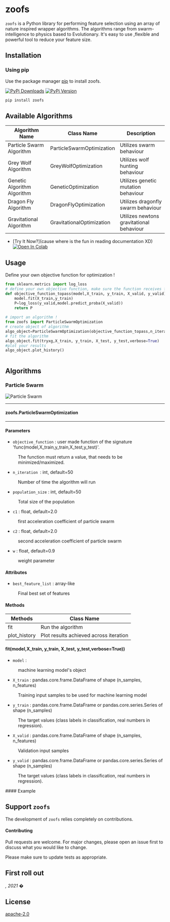 # zoofs


``zoofs`` is a Python library for performing feature selection using an array of nature inspired wrapper algorithms. The algorithms range from swarm-intelligence to physics based to Evolutionary. 
It's easy to use ,flexible and powerful tool to reduce your feature size.  

## Installation

### Using pip

Use the package manager [pip](https://pip.pypa.io/en/stable/) to install zoofs.

[![PyPi Downloads]()]()
[![PyPi Version]()]()

```bash
pip install zoofs
```

## Available Algorithms 
| Algorithm Name | Class Name | Description |
|----------|-------------|-------------|
|  Particle Swarm Algorithm  | ParticleSwarmOptimization | Utilizes swarm behaviour |
| Grey Wolf Algorithm | GreyWolfOptimization | Utilizes wolf hunting behaviour |
| Genetic Algorithm Algorithm | GeneticOptimization | Utilizes genetic mutation behaviour |
| Dragon Fly Algorithm | DragonFlyOptimization | Utilizes dragonfly swarm behaviour |
| Gravitational Algorithm | GravitationalOptimization | Utilizes newtons gravitational behaviour |

* [Try It Now?](cause where is the fun in reading documentation XD) [![Open In Colab](https://camo.githubusercontent.com/52feade06f2fecbf006889a904d221e6a730c194/68747470733a2f2f636f6c61622e72657365617263682e676f6f676c652e636f6d2f6173736574732f636f6c61622d62616467652e737667)]() 

## Usage
Define your own objective function for optimization !
```python
from sklearn.metrics import log_loss
# define your own objective function, make sure the function receives four parameters, fit your model and return the objective value ! 
def objective_function_topass(model,X_train, y_train, X_valid, y_valid):      
    model.fit(X_train,y_train)  
    P=log_loss(y_valid,model.predict_proba(X_valid))
    return P
    
# import an algorithm !  
from zoofs import ParticleSwarmOptimization
# create object of algorithm
algo_object=ParticleSwarmOptimization(objective_function_topass,n_iteration=20,population_size=20,minimize=True) 
# fit the algorithm
algo_object.fit(tryxg,X_train, y_train, X_test, y_test,verbose=True)
#plot your results
algo_object.plot_history()
   
```

## Algorithms 

### Particle Swarm 
![Particle Swarm](https://media.giphy.com/media/tBRQNyh6fKBpSy2oif/giphy.gif)

------------------------------------------
#### zoofs.ParticleSwarmOptimization
------------------------------------------
#### Parameters
- ``objective_function`` :  user made function of the signature 'func(model,X_train,y_train,X_test,y_test)'. <br/>
 <dl> <dd> The function must return a value, that needs to be minimized/maximized. </dd> </dl>

- ``n_iteration ``: int, default=50 <br/>
<dl> <dd> Number of time the algorithm will run  </dd> </dl>

- ``population_size`` : int, default=50 <br/>
<dl> <dd> Total size of the population  </dd> </dl>

- ``c1`` : float, default=2.0 <br/>
<dl> <dd> first acceleration coefficient of particle swarm  </dd> </dl>

- ``c2`` : float, default=2.0 <br/>
<dl> <dd> second acceleration coefficient of particle swarm  </dd> </dl> 

- `w` : float, default=0.9 <br/>
<dl> <dd> weight parameter  </dd> </dl>

#### Attributes

- ``best_feature_list`` :  array-like <br/>
<dl> <dd> Final best set of features  </dd> </dl>

#### Methods

| Methods | Class Name |
|----------|-------------|
|  fit  | Run the algorithm  | 
| plot_history | Plot results achieved across iteration |

#### fit(model,X_train, y_train, X_test, y_test,verbose=True))
- ``model`` :   <br/>
<dl> <dd> machine learning model's object </dd> </dl>

- ``X_train`` : pandas.core.frame.DataFrame of shape (n_samples, n_features)  <br/>
<dl> <dd> Training input samples to be used for machine learning model </dd> </dl>

- ``y_train`` : pandas.core.frame.DataFrame or pandas.core.series.Series of shape (n_samples)  <br/>
<dl> <dd> The target values (class labels in classification, real numbers in regression). </dd> </dl>

- ``X_valid`` : pandas.core.frame.DataFrame of shape (n_samples, n_features)  <br/>
<dl> <dd> Validation input samples </dd> </dl>

- ``y_valid`` : pandas.core.frame.DataFrame or pandas.core.series.Series of shape (n_samples)  <br/>
<dl> <dd> The target values (class labels in classification, real numbers in regression). </dd> </dl>
#### Example


## Support `zoofs`

The development of ``zoofs`` relies completely on contributions.

#### Contributing
Pull requests are welcome. For major changes, please open an issue first to discuss what you would like to change.

Please make sure to update tests as appropriate.

## First roll out 
*, 2021 �*

## License
[apache-2.0](https://choosealicense.com/licenses/apache-2.0/)
